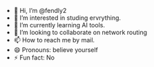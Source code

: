- 👋 Hi, I’m @fendly2
- 👀 I’m interested in studing ervrything.
- 🌱 I’m currently learning AI tools.
- 💞️ I’m looking to collaborate on network routing
- 📫 How to reach me by mail.
- 😄 Pronouns: believe yourself
- ⚡ Fun fact: No

<!---
fendly2/fendly2 is a ✨ special ✨ repository because its `README.md` (this file) appears on your GitHub profile.
You can click the Preview link to take a look at your changes.
--->
